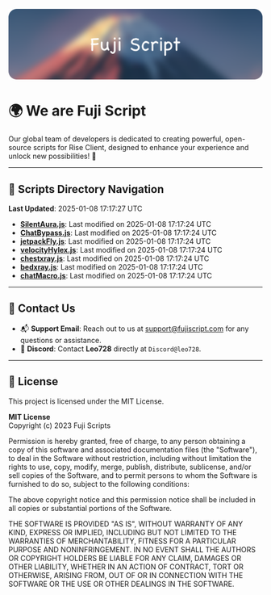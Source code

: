 ![Banner](.github/b.webp)

# 🌍 **We are Fuji Script**

Our global team of developers is dedicated to creating powerful, open-source scripts for Rise Client, designed to enhance your experience and unlock new possibilities! 🌟

---
<!-- SCRIPTS_NAVIGATION_START -->
## 📂 **Scripts Directory Navigation**

**Last Updated**: 2025-01-08 17:17:27 UTC

- **[SilentAura.js](scripts/SilentAura.js)**: Last modified on 2025-01-08 17:17:24 UTC
- **[ChatBypass.js](scripts/ChatBypass.js)**: Last modified on 2025-01-08 17:17:24 UTC
- **[jetpackFly.js](scripts/jetpackFly.js)**: Last modified on 2025-01-08 17:17:24 UTC
- **[velocityHylex.js](scripts/velocityHylex.js)**: Last modified on 2025-01-08 17:17:24 UTC
- **[chestxray.js](scripts/chestxray.js)**: Last modified on 2025-01-08 17:17:24 UTC
- **[bedxray.js](scripts/bedxray.js)**: Last modified on 2025-01-08 17:17:24 UTC
- **[chatMacro.js](scripts/chatMacro.js)**: Last modified on 2025-01-08 17:17:24 UTC

<!-- SCRIPTS_NAVIGATION_END -->

---

## 💬 **Contact Us**  
- 📬 **Support Email**: Reach out to us at [support@fujiscript.com](mailto:support@fujiscript.com) for any questions or assistance.  
- 💬 **Discord**: Contact **Leo728** directly at `Discord@leo728`.

---

## 📜 **License**

This project is licensed under the MIT License.  

**MIT License**  
Copyright (c) 2023 Fuji Scripts  

Permission is hereby granted, free of charge, to any person obtaining a copy of this software and associated documentation files (the "Software"), to deal in the Software without restriction, including without limitation the rights to use, copy, modify, merge, publish, distribute, sublicense, and/or sell copies of the Software, and to permit persons to whom the Software is furnished to do so, subject to the following conditions:  

The above copyright notice and this permission notice shall be included in all copies or substantial portions of the Software.  

THE SOFTWARE IS PROVIDED "AS IS", WITHOUT WARRANTY OF ANY KIND, EXPRESS OR IMPLIED, INCLUDING BUT NOT LIMITED TO THE WARRANTIES OF MERCHANTABILITY, FITNESS FOR A PARTICULAR PURPOSE AND NONINFRINGEMENT. IN NO EVENT SHALL THE AUTHORS OR COPYRIGHT HOLDERS BE LIABLE FOR ANY CLAIM, DAMAGES OR OTHER LIABILITY, WHETHER IN AN ACTION OF CONTRACT, TORT OR OTHERWISE, ARISING FROM, OUT OF OR IN CONNECTION WITH THE SOFTWARE OR THE USE OR OTHER DEALINGS IN THE SOFTWARE.  
